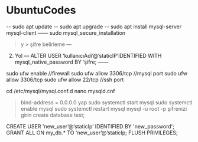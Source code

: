 # UbuntuCodes

-- sudo apt update 
-- sudo apt upgrade 
-- sudo apt install mysql-server mysql-client
——
sudo mysql_secure_installation
> y > şifre belirleme
—
2. Yol
—
ALTER USER ‘kullanıcıAdi’@’staticIP’IDENTIFIED WITH mysql_native_password BY ‘şifre;
——

sudo ufw enable //firewall
sudo ufw allow 3306/tcp //mysql port
sudo ufw allow 3306/tcp
sudo ufw allow 22/tcp //ssh port

cd /etc/mysql/mysql.conf.d
nano mysqld.cnf 
> bind-address = 0.0.0.0 yap
sudo systemctl start mysql
sudo systemctl enable mysql
sudo systemctl restart mysql 
mysql -u root -p
> şifrenizi girin
create database test;

CREATE USER 'new_user’@‘staticIp’ IDENTIFIED BY 'new_password';
GRANT ALL ON my_db.* TO 'new_user’@’staticIp;
FLUSH PRIVILEGES;
